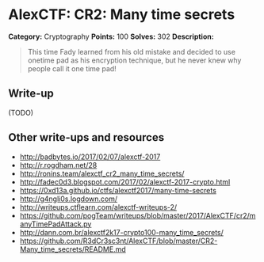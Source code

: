 # AlexCTF: CR2: Many time secrets

**Category:** Cryptography
**Points:** 100
**Solves:** 302
**Description:**

> This time Fady learned from his old mistake and decided to use onetime pad as
> his encryption technique, but he never knew why people call it one time pad!

## Write-up

(TODO)

## Other write-ups and resources

 * http://badbytes.io/2017/02/07/alexctf-2017
 * http://r.rogdham.net/28
 * http://ronins.team/alexctf_cr2_many_time_secrets/
 * http://fadec0d3.blogspot.com/2017/02/alexctf-2017-crypto.html
 * https://0xd13a.github.io/ctfs/alexctf2017/many-time-secrets
 * http://g4ngli0s.logdown.com/
 * http://writeups.ctflearn.com/alexctf-writeups-2/
 * https://github.com/pogTeam/writeups/blob/master/2017/AlexCTF/cr2/manyTimePadAttack.py
 * http://dann.com.br/alexctf2k17-crypto100-many_time_secrets/
 * https://github.com/R3dCr3sc3nt/AlexCTF/blob/master/CR2-Many_time_secrets/README.md
